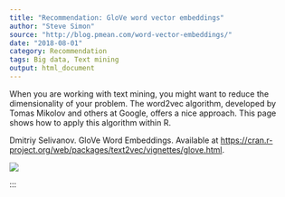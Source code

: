 ```yaml
---
title: "Recommendation: GloVe word vector embeddings"
author: "Steve Simon"
source: "http://blog.pmean.com/word-vector-embeddings/"
date: "2018-08-01"
category: Recommendation
tags: Big data, Text mining
output: html_document
---
```


When you are working with text mining, you might want to reduce the
dimensionality of your problem. The word2vec algorithm, developed by
Tomas Mikolov and others at Google, offers a nice approach. This page
shows how to apply this algorithm within R.

<!---More--->

Dmitriy Selivanov. GloVe Word Embeddings. Available at
<https://cran.r-project.org/web/packages/text2vec/vignettes/glove.html>.

![](../../../images/word-vector-embeddings01.png)


:::

